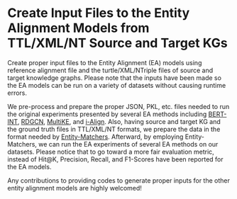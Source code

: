 # Create Input Files to the Entity Alignment Models from TTL/XML/NT Source and Target KGs
Create proper input files to the Entity Alignment (EA) models using reference alignment file and the turtle/XML/NTriple files of source and target knowledge graphs.
Please note that the inputs have been made so the EA models can be run on a variety of datasets without causing runtime errors.

We pre-process and prepare the proper JSON, PKL, etc. files needed to run the original experiments presented by several EA methods including [BERT-INT](https://github.com/kosugi11037/bert-int), [RDGCN](https://github.com/StephanieWyt/RDGCN), [MultiKE](https://github.com/nju-websoft/MultiKE), and [i-Align](https://bitbucket.org/bayudt/i-align/src/master/). 
Also, having source and target KG and the ground truth files in TTL/XML/NT formats, we prepare the data in the format needed by [Entity-Matchers](https://github.com/epfl-dlab/entity-matchers). Afterward, by employing Entity-Matchers, we can run the EA experiments of several EA methods on our datasets. Please notice that to go toward a more fair evaluation metric, instead of Hit@K, Precision, Recall, and F1-Scores have been reported for the EA models.

Any contributions to providing codes to generate proper inputs for the other entity alignment models are highly welcomed!
